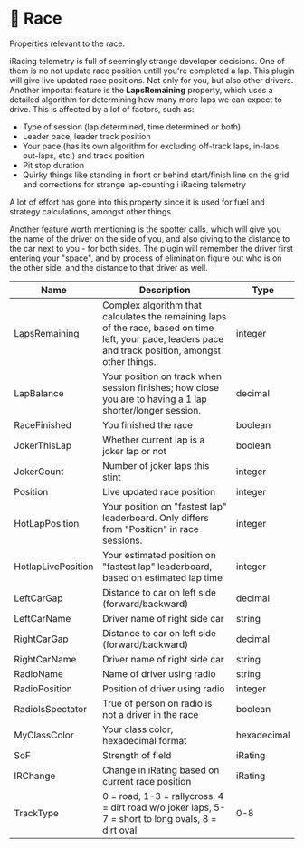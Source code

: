 # 🏁 Race

Properties relevant to the race.&#x20;

iRacing telemetry is full of seemingly strange developer decisions. One of them is no not update race position untill you're completed a lap. This plugin will give live updated race positions. Not only for you, but also other drivers. Another importat feature is the **LapsRemaining** property, which uses a detailed algorithm for determining how many more laps we can expect to drive. This is affected by a lof of factors, such as:

* Type of session (lap determined, time determined or both)
* Leader pace, leader track position
* Your pace (has its own algorithm for excluding off-track laps, in-laps, out-laps, etc.) and track position
* Pit stop duration
* Quirky things like standing in front or behind start/finish line on the grid and corrections for strange lap-counting i iRacing telemetry

A lot of effort has gone into this property since it is used for fuel and strategy calculations, amongst other things.&#x20;

Another feature worth mentioning is the spotter calls, which will give you the name of the driver on the side of you, and also giving to the distance to the car next to you - for both sides. The plugin will remember the driver first entering your "space", and by process of elimination figure out who is on the other side, and the distance to that driver as well.&#x20;

<table data-view="cards"><thead><tr><th>Name</th><th>Description</th><th>Type</th></tr></thead><tbody><tr><td>LapsRemaining</td><td>Complex algorithm that calculates the remaining laps of the race, based on time left, your pace, leaders pace and track position, amongst other things.</td><td>integer</td></tr><tr><td>LapBalance</td><td>Your position on track when session finishes; how close you are to having a 1 lap shorter/longer session.</td><td>decimal</td></tr><tr><td>RaceFinished</td><td>You finished the race</td><td>boolean</td></tr><tr><td>JokerThisLap</td><td>Whether current lap is a joker lap or not</td><td>boolean</td></tr><tr><td>JokerCount</td><td>Number of joker laps this stint</td><td>integer</td></tr><tr><td>Position</td><td>Live updated race position</td><td>integer</td></tr><tr><td>HotLapPosition</td><td>Your position on "fastest lap" leaderboard. Only differs from "Position" in race sessions.</td><td>integer</td></tr><tr><td>HotlapLivePosition</td><td>Your estimated position on "fastest lap" leaderboard, based on estimated lap time</td><td>integer</td></tr><tr><td>LeftCarGap</td><td>Distance to car on left side (forward/backward)</td><td>decimal</td></tr><tr><td>LeftCarName</td><td>Driver name of right side car</td><td>string</td></tr><tr><td>RightCarGap</td><td>Distance to car on left side (forward/backward)</td><td>decimal</td></tr><tr><td>RightCarName</td><td>Driver name of right side car</td><td>string</td></tr><tr><td>RadioName</td><td>Name of driver using radio</td><td>string</td></tr><tr><td>RadioPosition</td><td>Position of driver using radio</td><td>integer</td></tr><tr><td>RadioIsSpectator</td><td>True of person on radio is not a driver in the race</td><td>boolean</td></tr><tr><td>MyClassColor</td><td>Your class color, hexadecimal format</td><td>hexadecimal</td></tr><tr><td>SoF</td><td>Strength of field</td><td>iRating</td></tr><tr><td>IRChange</td><td>Change in iRating based on current race position</td><td>iRating</td></tr><tr><td>TrackType</td><td>0 = road, 1-3 = rallycross, 4 = dirt road w/o joker laps, 5-7 = short to long ovals, 8 = dirt oval</td><td>0-8</td></tr></tbody></table>




